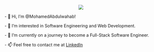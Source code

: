 <p align="center">
  <img src="http://github-readme-streak-stats.herokuapp.com?user=MohamedAbdulwahab&theme=dark"/>
</p>


<p align="left"> </p>
<p align="left"> - 👋 Hi, I’m @MohamedAbdulwahab! </p>
<p align="left"> - 👀 I’m interested in Software Engineering and Web Development. </p>
<p align="left"> - 🌱 I’m currently on a journey to become a Full-Stack Software Engineer. </p>
<p align="left"> - 📫 Feel free to contact me at <a href="https://www.linkedin.com/in/iammohamedabdulwahab/">LinkedIn</a></p>

  
<!---
- MohamedAbdulwahab/MohamedAbdulwahab is a ✨ special ✨ repository because its `README.md` (this file) appears on your GitHub profile.
- You can click the Preview link to take a look at your changes.
--->
